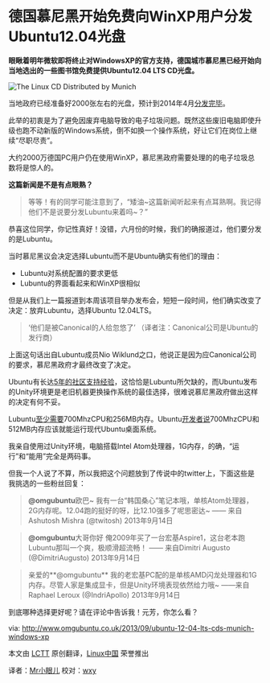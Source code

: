 德国慕尼黑开始免费向WinXP用户分发Ubuntu12.04光盘
=======================================

**眼瞅着明年微软即将终止对WindowsXP的官方支持，德国城市慕尼黑已经开始向当地选出的一些图书馆免费提供Ubuntu12.04 LTS CD光盘。**

![The Linux CD Distributed by Munich](http://www.omgubuntu.co.uk/wp-content/uploads/2013/09/linuxcd-800_kl.jpg)

当地政府已经准备好2000张左右的光盘，预计到2014年4月[分发完毕](http://www.muenchen.de/rathaus/Stadtverwaltung/Direktorium/IT-Beauftragte/Aktuelles/linux_cd.html)。

此举的初衷是为了避免因废弃电脑导致的电子垃圾问题。既然这些废旧电脑即使升级也跑不动新版的Windows系统，倒不如换一个操作系统，好让它们在岗位上继续“尽职尽责”。

大约2000万德国PC用户仍在使用WinXP，慕尼黑政府需要处理的的电子垃圾总数将是惊人的。

**这篇新闻是不是有点眼熟？**

> 等等！有的同学可能注意到了，“矮油~这篇新闻听起来有点耳熟啊。我记得他们不是说要分发Lubuntu来着吗~？”

恭喜这位同学，你记性真好！没错，六月份的时候，我们的确报道过，他们要分发的是Lubuntu。

当时慕尼黑议会决定选择Lubuntu而不是Ubuntu确实有他们的理由：

- Lubuntu对系统配置的要求更低
- Lubuntu的界面看起来和WinXP很相似

但是从我们上一篇报道到本周该项目举办发布会，短短一段时间，他们确实改变了决定：放弃Lubuntu，选择Ubuntu 12.04LTS。

> ‘他们是被Canonical的人给忽悠了’
> （译者注：Canonical公司是Ubuntu的发行商）

上面这句话出自Lubuntu成员Nio Wiklund之口，他说正是因为应Canonical公司的要求，慕尼黑政府才最终改变了决定。

Ubuntu有长达[5年的社区支持经验](http://www.omgubuntu.co.uk/2011/10/ubuntu-12-04-lts-desktop-to-be-supported-for-five-years)，这恰恰是Lubuntu所欠缺的，而Ubuntu发布的Unity环境更是老旧机器更换操作系统的最佳选择，很难说慕尼黑政府做出这样的决定有何不妥。

Lubuntu[至少需要](https://wiki.ubuntu.com/Lubuntu#System_Requirements)700MhzCPU和256MB内存。Ubuntu[开发者说](https://help.ubuntu.com/community/Installation/SystemRequirements)700MhzCPU和512MB内存应该就能运行现代Ubuntu桌面系统。

我亲自使用过Unity环境，电脑搭载Intel Atom处理器，1G内存，的确，“运行”和“能用”完全是两码事。

但我一个人说了不算，所以我把这个问题放到了传说中的twitter上，下面这些是我挑选的一些粉丝回复：

> **@omgubuntu**欧巴~ 我有一台“韩国桑心”笔记本哦，单核Atom处理器，2G内存呢。12.04跑的挺好的呀，比12.10强多了呢思密达~
> —— 来自Ashutosh Mishra (@twitosh) 2013年9月14日


> **@omgubuntu**大哥你好 俺2009年买了一台宏基Aspire1，这台老本跑Lubuntu那叫一个爽，极顺滑超流畅！
> —— 来自Dimitri Augusto (@DimitriAugusto) 2013年9月14日

> 亲爱的**@omgubuntu** 我的老宏基PC配的是单核AMD闪龙处理器和1G内存。尽管人家是集成显卡，但是Unity环境表现依然给力哦~
> ——来自Raphael Leroux (@IndriApollo) 2013年9月14日

到底哪种选择更好呢？请在评论中告诉我！元芳，你怎么看？

via: http://www.omgubuntu.co.uk/2013/09/ubuntu-12-04-lts-cds-munich-windows-xp

本文由 [LCTT][] 原创翻译，[Linux中国][] 荣誉推出

译者：[Mr小眼儿][] 校对：[wxy][]

[LCTT]:https://github.com/LCTT/TranslateProject
[Linux中国]:http://linux.cn/portal.php
[Mr小眼儿]:http://linux.cn/space/14801
[wxy]:http://linux.cn/space/wxy

[1]:http://www.omgubuntu.co.uk/2013/09/ubuntu-12-04-lts-cds-munich-windows-xp
[2]:http://www.muenchen.de/rathaus/Stadtverwaltung/Direktorium/IT-Beauftragte/Aktuelles/linux_cd.html
[3]:http://www.omgubuntu.co.uk/2011/10/ubuntu-12-04-lts-desktop-to-be-supported-for-five-years
[4]:https://wiki.ubuntu.com/Lubuntu#System_Requirements
[5]:https://help.ubuntu.com/community/Installation/SystemRequirements
